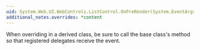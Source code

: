 ```yaml
---
uid: System.Web.UI.WebControls.ListControl.OnPreRender(System.EventArgs)
additional_notes.overrides: *content
---
```


<p>When overriding <xref href="System.Web.UI.WebControls.ListControl.OnPreRender(System.EventArgs)"></xref> in a derived class, be sure to call the base class's <xref href="System.Web.UI.Control.OnPreRender(System.EventArgs)"></xref> method so that registered delegates receive the event.</p>


